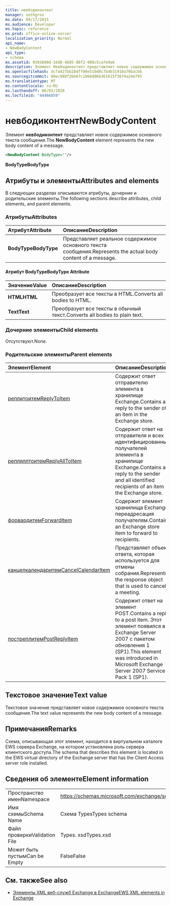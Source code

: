 ```yaml
---
title: невбодиконтент
manager: sethgros
ms.date: 09/17/2015
ms.audience: Developer
ms.topic: reference
ms.prod: office-online-server
localization_priority: Normal
api_name:
- NewBodyContent
api_type:
- schema
ms.assetid: 0303600d-16d8-4685-88f2-980c5ca7e9a6
description: Элемент Невбодиконтент представляет новое содержимое основного текста сообщения.
ms.openlocfilehash: dcfa927bb284ff00e510d8c7b4b31910a70b3cbb
ms.sourcegitcommit: 88ec988f2bb67c1866d06b361615f3674a24e795
ms.translationtype: MT
ms.contentlocale: ru-RU
ms.lasthandoff: 06/03/2020
ms.locfileid: "44466859"
---
```

# <a name="newbodycontent"></a><span data-ttu-id="45f0a-103">невбодиконтент</span><span class="sxs-lookup"><span data-stu-id="45f0a-103">NewBodyContent</span></span>

<span data-ttu-id="45f0a-104">Элемент **невбодиконтент** представляет новое содержимое основного текста сообщения.</span><span class="sxs-lookup"><span data-stu-id="45f0a-104">The **NewBodyContent** element represents the new body content of a message.</span></span> 
  
```xml
<NewBodyContent BodyType=""/>
```

 <span data-ttu-id="45f0a-105">**BodyType**</span><span class="sxs-lookup"><span data-stu-id="45f0a-105">**BodyType**</span></span>
## <a name="attributes-and-elements"></a><span data-ttu-id="45f0a-106">Атрибуты и элементы</span><span class="sxs-lookup"><span data-stu-id="45f0a-106">Attributes and elements</span></span>

<span data-ttu-id="45f0a-107">В следующих разделах описываются атрибуты, дочерние и родительские элементы.</span><span class="sxs-lookup"><span data-stu-id="45f0a-107">The following sections describe attributes, child elements, and parent elements.</span></span>
  
### <a name="attributes"></a><span data-ttu-id="45f0a-108">Атрибуты</span><span class="sxs-lookup"><span data-stu-id="45f0a-108">Attributes</span></span>

|<span data-ttu-id="45f0a-109">**Атрибут**</span><span class="sxs-lookup"><span data-stu-id="45f0a-109">**Attribute**</span></span>|<span data-ttu-id="45f0a-110">**Описание**</span><span class="sxs-lookup"><span data-stu-id="45f0a-110">**Description**</span></span>|
|:-----|:-----|
|<span data-ttu-id="45f0a-111">**BodyType**</span><span class="sxs-lookup"><span data-stu-id="45f0a-111">**BodyType**</span></span> <br/> |<span data-ttu-id="45f0a-112">Представляет реальное содержимое основного текста сообщения.</span><span class="sxs-lookup"><span data-stu-id="45f0a-112">Represents the actual body content of a message.</span></span>  <br/> |
   
#### <a name="bodytype-attribute"></a><span data-ttu-id="45f0a-113">Атрибут BodyType</span><span class="sxs-lookup"><span data-stu-id="45f0a-113">BodyType Attribute</span></span>

|<span data-ttu-id="45f0a-114">**Значение**</span><span class="sxs-lookup"><span data-stu-id="45f0a-114">**Value**</span></span>|<span data-ttu-id="45f0a-115">**Описание**</span><span class="sxs-lookup"><span data-stu-id="45f0a-115">**Description**</span></span>|
|:-----|:-----|
|<span data-ttu-id="45f0a-116">**HTML**</span><span class="sxs-lookup"><span data-stu-id="45f0a-116">**HTML**</span></span> <br/> |<span data-ttu-id="45f0a-117">Преобразует все тексты в HTML.</span><span class="sxs-lookup"><span data-stu-id="45f0a-117">Converts all bodies to HTML.</span></span>  <br/> |
|<span data-ttu-id="45f0a-118">**Text**</span><span class="sxs-lookup"><span data-stu-id="45f0a-118">**Text**</span></span> <br/> |<span data-ttu-id="45f0a-119">Преобразует все тексты в обычный текст.</span><span class="sxs-lookup"><span data-stu-id="45f0a-119">Converts all bodies to plain text.</span></span>  <br/> |
   
### <a name="child-elements"></a><span data-ttu-id="45f0a-120">Дочерние элементы</span><span class="sxs-lookup"><span data-stu-id="45f0a-120">Child elements</span></span>

<span data-ttu-id="45f0a-121">Отсутствуют.</span><span class="sxs-lookup"><span data-stu-id="45f0a-121">None.</span></span>
  
### <a name="parent-elements"></a><span data-ttu-id="45f0a-122">Родительские элементы</span><span class="sxs-lookup"><span data-stu-id="45f0a-122">Parent elements</span></span>

|<span data-ttu-id="45f0a-123">**Элемент**</span><span class="sxs-lookup"><span data-stu-id="45f0a-123">**Element**</span></span>|<span data-ttu-id="45f0a-124">**Описание**</span><span class="sxs-lookup"><span data-stu-id="45f0a-124">**Description**</span></span>|
|:-----|:-----|
|[<span data-ttu-id="45f0a-125">реплитоитем</span><span class="sxs-lookup"><span data-stu-id="45f0a-125">ReplyToItem</span></span>](replytoitem.md) <br/> |<span data-ttu-id="45f0a-126">Содержит ответ отправителю элемента в хранилище Exchange.</span><span class="sxs-lookup"><span data-stu-id="45f0a-126">Contains a reply to the sender of an item in the Exchange store.</span></span>  <br/> |
|[<span data-ttu-id="45f0a-127">репляллтоитем</span><span class="sxs-lookup"><span data-stu-id="45f0a-127">ReplyAllToItem</span></span>](replyalltoitem.md) <br/> |<span data-ttu-id="45f0a-128">Содержит ответ на отправителя и всех идентифицированных получателей элемента в хранилище Exchange.</span><span class="sxs-lookup"><span data-stu-id="45f0a-128">Contains a reply to the sender and all identified recipients of an item in the Exchange store.</span></span>  <br/> |
|[<span data-ttu-id="45f0a-129">форвардитем</span><span class="sxs-lookup"><span data-stu-id="45f0a-129">ForwardItem</span></span>](forwarditem.md) <br/> |<span data-ttu-id="45f0a-130">Содержит элемент хранилища Exchange переадресация получателям.</span><span class="sxs-lookup"><span data-stu-id="45f0a-130">Contains an Exchange store item to forward to recipients.</span></span>  <br/> |
|[<span data-ttu-id="45f0a-131">канцелкалендаритем</span><span class="sxs-lookup"><span data-stu-id="45f0a-131">CancelCalendarItem</span></span>](cancelcalendaritem.md) <br/> |<span data-ttu-id="45f0a-132">Представляет объект ответа, которая используется для отмены собрания.</span><span class="sxs-lookup"><span data-stu-id="45f0a-132">Represents the response object that is used to cancel a meeting.</span></span>  <br/> |
|[<span data-ttu-id="45f0a-133">постреплитем</span><span class="sxs-lookup"><span data-stu-id="45f0a-133">PostReplyItem</span></span>](postreplyitem.md) <br/> |<span data-ttu-id="45f0a-134">Содержит ответ на элемент POST.</span><span class="sxs-lookup"><span data-stu-id="45f0a-134">Contains a reply to a post item.</span></span> <span data-ttu-id="45f0a-135">Этот элемент появился в Exchange Server 2007 с пакетом обновления 1 (SP1).</span><span class="sxs-lookup"><span data-stu-id="45f0a-135">This element was introduced in Microsoft Exchange Server 2007 Service Pack 1 (SP1).</span></span>  <br/> |
   
## <a name="text-value"></a><span data-ttu-id="45f0a-136">Текстовое значение</span><span class="sxs-lookup"><span data-stu-id="45f0a-136">Text value</span></span>

<span data-ttu-id="45f0a-137">Текстовое значение представляет новое содержимое основного текста сообщения.</span><span class="sxs-lookup"><span data-stu-id="45f0a-137">The text value represents the new body content of a message.</span></span>
  
## <a name="remarks"></a><span data-ttu-id="45f0a-138">Примечания</span><span class="sxs-lookup"><span data-stu-id="45f0a-138">Remarks</span></span>

<span data-ttu-id="45f0a-139">Схема, описывающая этот элемент, находится в виртуальном каталоге EWS сервера Exchange, на котором установлена роль сервера клиентского доступа.</span><span class="sxs-lookup"><span data-stu-id="45f0a-139">The schema that describes this element is located in the EWS virtual directory of the Exchange server that has the Client Access server role installed.</span></span>
  
## <a name="element-information"></a><span data-ttu-id="45f0a-140">Сведения об элементе</span><span class="sxs-lookup"><span data-stu-id="45f0a-140">Element information</span></span>

|||
|:-----|:-----|
|<span data-ttu-id="45f0a-141">Пространство имен</span><span class="sxs-lookup"><span data-stu-id="45f0a-141">Namespace</span></span>  <br/> |https://schemas.microsoft.com/exchange/services/2006/types  <br/> |
|<span data-ttu-id="45f0a-142">Имя схемы</span><span class="sxs-lookup"><span data-stu-id="45f0a-142">Schema Name</span></span>  <br/> |<span data-ttu-id="45f0a-143">Схема Types</span><span class="sxs-lookup"><span data-stu-id="45f0a-143">Types schema</span></span>  <br/> |
|<span data-ttu-id="45f0a-144">Файл проверки</span><span class="sxs-lookup"><span data-stu-id="45f0a-144">Validation File</span></span>  <br/> |<span data-ttu-id="45f0a-145">Types. xsd</span><span class="sxs-lookup"><span data-stu-id="45f0a-145">Types.xsd</span></span>  <br/> |
|<span data-ttu-id="45f0a-146">Может быть пустым</span><span class="sxs-lookup"><span data-stu-id="45f0a-146">Can be Empty</span></span>  <br/> |<span data-ttu-id="45f0a-147">False</span><span class="sxs-lookup"><span data-stu-id="45f0a-147">False</span></span>  <br/> |
   
## <a name="see-also"></a><span data-ttu-id="45f0a-148">См. также</span><span class="sxs-lookup"><span data-stu-id="45f0a-148">See also</span></span>



- [<span data-ttu-id="45f0a-149">Элементы XML веб-служб Exchange в Exchange</span><span class="sxs-lookup"><span data-stu-id="45f0a-149">EWS XML elements in Exchange</span></span>](ews-xml-elements-in-exchange.md)

